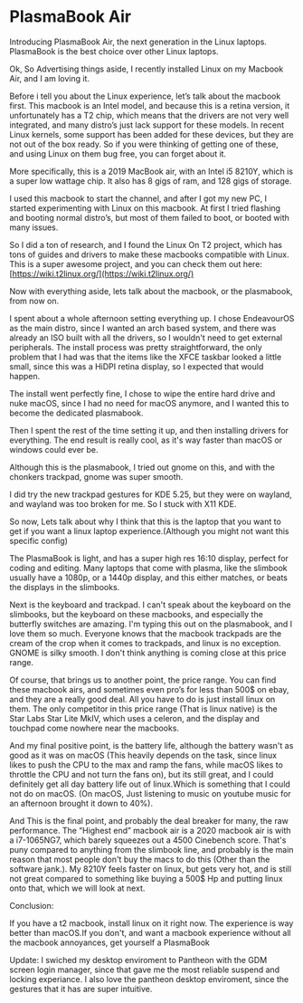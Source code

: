 # PlasmaBook Air

Introducing PlasmaBook Air, the next generation in the Linux laptops. PlasmaBook is the best choice over other Linux laptops.

  

Ok, So Advertising things aside, I recently installed Linux on my Macbook Air, and I am loving it.

  

Before i tell you about the Linux experience, let’s talk about the macbook first. This macbook is an Intel model, and because this is a retina version, it unfortunately has a T2 chip, which means that the drivers are not very well integrated, and many distro’s just lack support for these models. In recent Linux kernels, some support has been added for these devices, but they are not out of the box ready. So if you were thinking of getting one of these, and using Linux on them bug free, you can forget about it.

  

More specifically, this is a 2019 MacBook air, with an Intel i5 8210Y, which is a super low wattage chip. It also has 8 gigs of ram, and 128 gigs of storage.

  

I used this macbook to start the channel, and after I got my new PC, I started experimenting with Linux on this macbook. At first I tried flashing and booting normal distro’s, but most of them failed to boot, or booted with many issues.

  

So I did a ton of research, and I found the Linux On T2 project, which has tons of guides and drivers to make these macbooks compatible with Linux. This is a super awesome project, and you can check them out here: [https://wiki.t2linux.org/](https://wiki.t2linux.org/)

  

Now with everything aside, lets talk about the macbook, or the plasmabook, from now on.

  
  

I spent about a whole afternoon setting everything up. I chose EndeavourOS as the main distro, since I wanted an arch based system, and there was already an ISO built with all the drivers, so I wouldn't need to get external peripherals. The install process was pretty straightforward, the only problem that I had was that the items like the XFCE taskbar looked a little small, since this was a HiDPI retina display, so I expected that would happen.

  

The install went perfectly fine, I chose to wipe the entire hard drive and nuke macOS, since I had no need for macOS anymore, and I wanted this to become the dedicated plasmabook.

  

Then I spent the rest of the time setting it up, and then installing drivers for everything. The end result is really cool, as it's way faster than macOS or windows could ever be.

  

Although this is the plasmabook, I tried out gnome on this, and with the chonkers trackpad, gnome was super smooth.

  

I did try the new trackpad gestures for KDE 5.25, but they were on wayland, and wayland was too broken for me. So I stuck with X11 KDE.

  
  

So now, Lets talk about why I think that this is the laptop that you want to get if you want a linux laptop experience.(Although you might not want this specific config)

  

The PlasmaBook is light, and has a super high res 16:10 display, perfect for coding and editing. Many laptops that come with plasma, like the slimbook usually have a 1080p, or a 1440p display, and this either matches, or beats the displays in the slimbooks.

  

Next is the keyboard and trackpad. I can't speak about the keyboard on the slimbooks, but the keyboard on these macbooks, and especially the butterfly switches are amazing. I'm typing this out on the plasmabook, and I love them so much. Everyone knows that the macbook trackpads are the cream of the crop when it comes to trackpads, and linux is no exception. GNOME is silky smooth. I don't think anything is coming close at this price range.

  

Of course, that brings us to another point, the price range. You can find these macbook airs, and sometimes even pro’s for less than 500$ on ebay, and they are a really good deal. All you have to do is just install linux on them. The only competitor in this price range (That is linux native) is the Star Labs Star Lite MkIV, which uses a celeron, and the display and touchpad come nowhere near the macbooks.

  
  

And my final positive point, is the battery life, although the battery wasn't as good as it was on macOS (This heavily depends on the task, since linux likes to push the CPU to the max and ramp the fans, while macOS likes to throttle the CPU and not turn the fans on), but its still great, and I could definitely get all day battery life out of linux.Which is something that I could not do on macOS. (On macOS, Just listening to music on youtube music for an afternoon brought it down to 40%).

  

And This is the final point, and probably the deal breaker for many, the raw performance. The “Highest end” macbook air is a 2020 macbook air is with a i7-1065NG7, which barely squeezes out a 4500 Cinebench score. That's puny compared to anything from the slimbook line, and probably is the main reason that most people don't buy the macs to do this (Other than the software jank.). My 8210Y feels faster on linux, but gets very hot, and is still not great compared to something like buying a 500$ Hp and putting linux onto that, which we will look at next.
  

Conclusion:

  

If you have a t2 macbook, install linux on it right now. The experience is way better than macOS.If you don't, and want a macbook experience without all the macbook annoyances, get yourself a PlasmaBook

Update: I swiched my desktop enviroment to Pantheon with the GDM screen login manager, since that gave me the most reliable suspend and locking experiance. I also love the pantheon desktop enviroment, since the gestures that it has are super intuitive. 